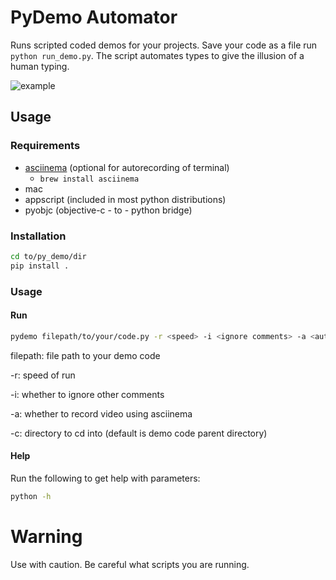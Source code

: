 # PyDemo Automator

Runs scripted coded demos for your projects. Save your code as a file run `python run_demo.py`.
The script automates types to give the illusion of a human typing.

![example](images/pydemo.gif?raw=true)

## Usage

### Requirements

* [asciinema](https://asciinema.org/) (optional for autorecording of terminal)
    * `brew install asciinema`
* mac
* appscript (included in most python distributions)
* pyobjc (objective-c - to - python bridge)

### Installation

```bash
cd to/py_demo/dir
pip install .
```

### Usage

#### Run

```bash
pydemo filepath/to/your/code.py -r <speed> -i <ignore comments> -a <auto-record>
```

filepath: file path to your demo code

-r: speed of run

-i: whether to ignore other comments

-a: whether to record video using asciinema

-c: directory to cd into (default is demo code parent directory)

#### Help

Run the following to get help with parameters:

```bash
python -h
```

# Warning

Use with caution. Be careful what scripts you are running.